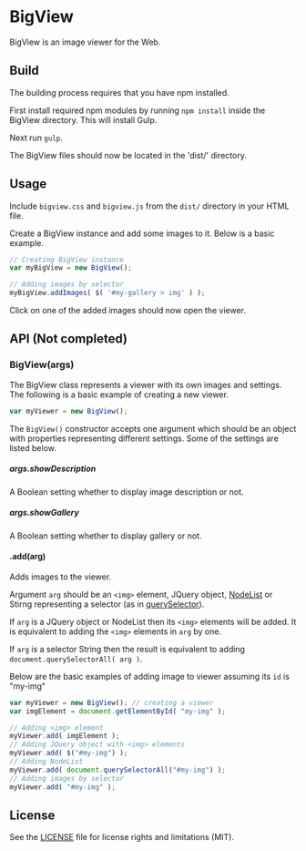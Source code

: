 # BigView

BigView is an image viewer for the Web.

## Build

The building process requires that you have npm installed.

First install required npm modules by running `npm install` inside the BigView directory. This will install Gulp.

Next run `gulp`.

The BigView files should now be located in the 'dist/' directory.

## Usage

Include `bigview.css` and `bigview.js` from the `dist/` directory in your HTML file.

Create a BigView instance and add some images to it. Below is a basic example.
```javascript
// Creating BigView instance
var myBigView = new BigView();

// Adding images by selector
myBigView.addImages( $( '#my-gallery > img' ) );
```
Click on one of the added images should now open the viewer.

## API (Not completed)

### BigView(args)

The BigView class represents a viewer with its own images and settings. The following is a basic example of creating a new viewer.
```javascript
var myViewer = new BigView();
```
The `BigView()` constructor accepts one argument which should be an object with properties representing different settings. Some of the settings are listed below.

##### args.showDescription

A Boolean setting whether to display image description or not.

##### args.showGallery

A Boolean setting whether to display gallery or not.

#### .add(arg)

Adds images to the viewer.

Argument `arg` should be an `<img>` element, JQuery object, [NodeList](https://developer.mozilla.org/en/docs/Web/API/NodeList) or Stirng representing a selector (as in [querySelector](https://developer.mozilla.org/en-US/docs/Web/API/Document/querySelector)).

If `arg` is a JQuery object or NodeList then its `<img>` elements will be added. It is equivalent to adding the `<img>` elements in `arg` by one.

If `arg` is a selector String then the result is equivalent to adding `document.querySelectorAll( arg )`.

Below are the basic examples of adding image to viewer assuming its ```id``` is "my-img"
```javascript
var myViewer = new BigView(); // creating a viewer
var imgElement = document.getElementById( "my-img" );

// Adding <img> element
myViewer.add( imgElement );
// Adding JQuery object with <img> elements
myViewer.add( $("#my-img") );
// Adding NodeList
myViewer.add( document.querySelectorAll("#my-img") );
// Adding images by selector
myViewer.add( "#my-img" );
```

## License

See the [LICENSE](LICENSE) file for license rights and limitations (MIT).
